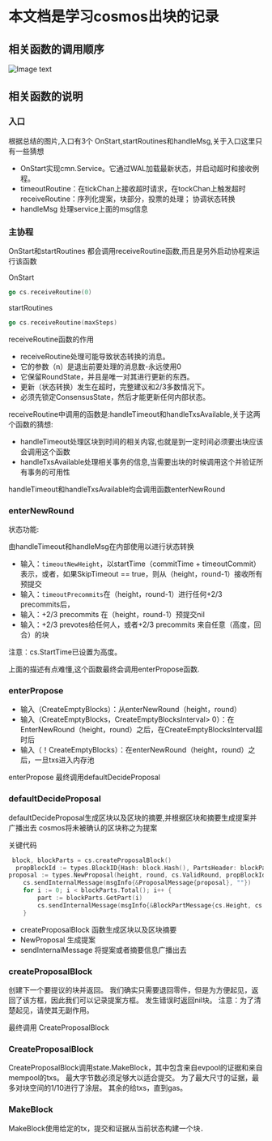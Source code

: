 # 本文档是学习cosmos出块的记录

## 相关函数的调用顺序
![Image text]([https://github.com/xuyp1991/cosmoslearnrecord/blob/master/tendermint/blockout/tendmint_blockout.png])

## 相关函数的说明

### 入口

根据总结的图片,入口有3个    OnStart,startRoutines和handleMsg,关于入口这里只有一些猜想

+  OnStart实现cmn.Service。它通过WAL加载最新状态，并启动超时和接收例程。
+  timeoutRoutine：在tickChan上接收超时请求，在tockChan上触发超时   receiveRoutine：序列化提案，块部分，投票的处理； 协调状态转换
+  handleMsg  处理service上面的msg信息


### 主协程

OnStart和startRoutines 都会调用receiveRoutine函数,而且是另外启动协程来运行该函数

OnStart

```state.go
go cs.receiveRoutine(0)
```

startRoutines

```state.go
go cs.receiveRoutine(maxSteps)
```

receiveRoutine函数的作用   

+ receiveRoutine处理可能导致状态转换的消息。
+ 它的参数（n）是退出前要处理的消息数-永远使用0
+ 它保留RoundState，并且是唯一对其进行更新的东西。
+ 更新（状态转换）发生在超时，完整建议和2/3多数情况下。
+ 必须先锁定ConsensusState，然后才能更新任何内部状态。

receiveRoutine中调用的函数是:handleTimeout和handleTxsAvailable,关于这两个函数的猜想:

+ handleTimeout处理区块到时间的相关内容,也就是到一定时间必须要出块应该会调用这个函数
+ handleTxsAvailable处理相关事务的信息,当需要出块的时候调用这个并验证所有事务的可用性

handleTimeout和handleTxsAvailable均会调用函数enterNewRound

### enterNewRound

状态功能:

由handleTimeout和handleMsg在内部使用以进行状态转换

+ 输入：`timeoutNewHeight`，以startTime（commitTime + timeoutCommit）表示，或者，如果SkipTimeout == true，则从（height，round-1）接收所有预提交
+ 输入：`timeoutPrecommits`在（height，round-1）进行任何+2/3 precommits后，
+ 输入：+2/3 precommits 在（height，round-1）预提交nil
+ 输入：+2/3 prevotes给任何人，或者+2/3 precommits 来自任意（高度，回合）的块

注意：cs.StartTime已设置为高度。

上面的描述有点难懂,这个函数最终会调用enterPropose函数.

### enterPropose

+ 输入（CreateEmptyBlocks）：从enterNewRound（height，round）
+ 输入（CreateEmptyBlocks，CreateEmptyBlocksInterval> 0）：在EnterNewRound（height，round）之后，在CreateEmptyBlocksInterval超时后
+ 输入（！CreateEmptyBlocks）：在enterNewRound（height，round）之后，一旦txs进入内存池
  
enterPropose 最终调用defaultDecideProposal

### defaultDecideProposal

defaultDecideProposal生成区块以及区块的摘要,并根据区块和摘要生成提案并广播出去    cosmos将未被确认的区块称之为提案

关键代码

```state.go
 block, blockParts = cs.createProposalBlock()
  propBlockId := types.BlockID{Hash: block.Hash(), PartsHeader: blockParts.Header()}
proposal := types.NewProposal(height, round, cs.ValidRound, propBlockId)//round这个参数是否有意义?
    cs.sendInternalMessage(msgInfo{&ProposalMessage{proposal}, ""})
    for i := 0; i < blockParts.Total(); i++ {
        part := blockParts.GetPart(i)
        cs.sendInternalMessage(msgInfo{&BlockPartMessage{cs.Height, cs.Round, part}, ""})
    }
```

+ createProposalBlock 函数生成区块以及区块摘要
+ NewProposal 生成提案
+ sendInternalMessage 将提案或者摘要信息广播出去

### createProposalBlock

创建下一个要提议的块并返回。 我们确实只需要退回零件，但是为方便起见，返回了该方框，因此我们可以记录提案方框。 发生错误时返回nil块。 注意：为了清楚起见，请使其无副作用。

最终调用  CreateProposalBlock

### CreateProposalBlock

CreateProposalBlock调用state.MakeBlock，其中包含来自evpool的证据和来自mempool的txs。 最大字节数必须足够大以适合提交。 为了最大尺寸的证据，最多对块空间的1/10进行了涂层。 其余的给txs，直到gas。

### MakeBlock

MakeBlock使用给定的tx，提交和证据从当前状态构建一个块．

